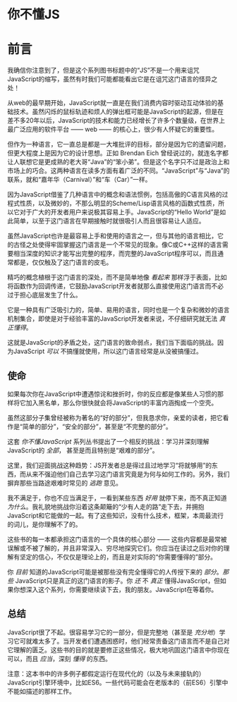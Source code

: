 # 你不懂JS
# 前言

我确信你注意到了，但是这个系列图书标题中的“JS”不是一个用来诅咒JavaScript的缩写，虽然有时我们可能都能看出它是在诅咒这门语言的怪异之处！

从web的最早期开始，JavaScript就一直是在我们消费内容时驱动互动体验的基础技术。虽然闪烁的鼠标轨迹和烦人的弹出框可能是JavaScript的起源，但是在差不多20年以后，JavaScript的技术和能力已经增长了许多个数量级，在世界上最广泛应用的软件平台 —— web —— 的核心上，很少有人怀疑它的重要性。

但作为一种语言，它一直总是都是一大堆批评的目标，部分是因为它的遗留问题，但更大程度上是因为它的设计思想。正如 Brendan Eich 曾经说过的，就连名字都让人联想它是更成熟的老大哥“Java”的“笨小弟”。但是这个名字只不过是政治上和市场上的巧合。这两种语言在读多方面有着广泛的不同。“JavaScript”与“Java”的联系，就和“嘉年华（Carnival）”和“车（Car）”一样。

因为JavaScript借鉴了几种语言中的概念和语法惯例，包括高傲的C语言风格的过程式性质，以及微妙的，不那么明显的Scheme/Lisp语言风格的函数式性质，所以它对于广大的开发者用户来说极其容易上手。JavaScript的“Hello World”是如此简单，以至于这门语言在早期接触时就很吸引人而且很容易让人适应。

虽然JavaScript也许是最容易上手和使用的语言之一，但与其他的语言相比，它的古怪之处使得牢固掌握这门语言是一个不常见的现象。像C或C++这样的语言需要相当深度的知识才能写出完整的程序，而完整的JavaScript程序可以，而且通常都是，仅仅触及了这门语言的皮毛。

精巧的概念植根于这门语言的深处，而不是简单地像 *看起来* 那样浮于表面，比如将函数作为回调传递，它鼓励JavaScript开发者就那么直接使用这门语言而不必过于担心底层发生了什么。

它是一种具有广泛吸引力的，简单、易用的语言，同时也是一个复杂和微妙的语言机制集合，即使是对于经验丰富的JavaScript开发者来说，不仔细研究就无法 *真正懂得*。

这就是JavaScript的矛盾之处，这门语言的致命弱点，我们当下面临的挑战。因为JavaScript *可以* 不搞懂就使用，所以这门语言经常是从没被搞懂过。

## 使命

如果每次你在JavaScript中遭遇惊诧和挫折时，你的反应都是像某些人习惯的那样将它加入黑名单，那么你很快就会将JavaScript的丰富内涵掏成一个空壳。

虽然这部分子集曾经被称为著名的“好的部分”，但我恳求你，亲爱的读者，把它看作是“简单的部分”，“安全的部分”，甚至是“不完整的部分”。

这套 *你不懂JavaScript* 系列丛书提出了一个相反的挑战：学习并深刻理解JavaScript的 *全部*， 甚至是而且特别是“艰难的部分”。

这里，我们迎面挑战这种趋势：JS开发者总是得过且过地学习“将就够用”的东西，而从来不强迫他们自己去学习这门语言究竟是为何与如何工作的。另外，我们摒弃那些当路途艰难时常见的 *逃跑* 意见。

我不满足于，你也不应当满足于，一看到某些东西 *好用* 就停下来，而不真正知道 *为什么*。我礼貌地挑战你沿着这条颠簸的“少有人走的路”走下去，并拥抱JavaScript和它能做的一起。有了这些知识，没有什么技术，框架，本周最流行的词儿，是你理解不了的。

这些书的每一本都承担这门语言的一个具体的核心部分 —— 这些内容都是最常被误解或不被了解的，并且非常深入、穷尽地探究它们。你应当在读过之后对你的理解有坚定的信心，不仅仅是理论上的，而且是对实际的“你需要懂得的”部分。

你 *目前* 知道的JavaScript可能是被那些没有完全懂得它的人传授下来的 *部分*。*那些* JavaScript只是真正的这门语言的影子。你 *还* 不 *真正* 懂得JavaScript，但如果你想深入这个系列，你需要继续读下去，我的朋友。JavaScript在等着你。

## 总结

JavaScript很了不起。很容易学习它的一部分，但是完整地（甚至是 *充分地*）学习它可就难太多了。当开发者们遭遇困惑时，他们经常责备这门语言而不是自己对它理解的匮乏。这些书的目的就是要修正这些情况，极大地巩固这门语言中你现在可以，而且 *应当*，深刻 *懂得* 的东西。

注意：这本书中的许多例子都假定运行在现代化的（以及与未来接轨的）JavaScript引擎环境中，比如ES6。一些代码可能会在老版本的（前ES6）引擎中不能如描述的那样工作。
